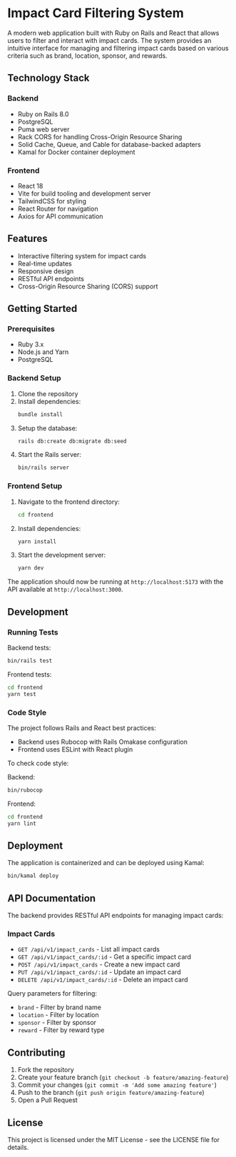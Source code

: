 # Impact Card Filtering System

A modern web application built with Ruby on Rails and React that allows users to filter and interact with impact cards. The system provides an intuitive interface for managing and filtering impact cards based on various criteria such as brand, location, sponsor, and rewards.

## Technology Stack

### Backend
- Ruby on Rails 8.0
- PostgreSQL
- Puma web server
- Rack CORS for handling Cross-Origin Resource Sharing
- Solid Cache, Queue, and Cable for database-backed adapters
- Kamal for Docker container deployment

### Frontend
- React 18
- Vite for build tooling and development server
- TailwindCSS for styling
- React Router for navigation
- Axios for API communication

## Features

- Interactive filtering system for impact cards
- Real-time updates
- Responsive design
- RESTful API endpoints
- Cross-Origin Resource Sharing (CORS) support

## Getting Started

### Prerequisites

- Ruby 3.x
- Node.js and Yarn
- PostgreSQL

### Backend Setup

1. Clone the repository
2. Install dependencies:
   ```bash
   bundle install
   ```
3. Setup the database:
   ```bash
   rails db:create db:migrate db:seed
   ```
4. Start the Rails server:
   ```bash
   bin/rails server
   ```

### Frontend Setup

1. Navigate to the frontend directory:
   ```bash
   cd frontend
   ```
2. Install dependencies:
   ```bash
   yarn install
   ```
3. Start the development server:
   ```bash
   yarn dev
   ```

The application should now be running at `http://localhost:5173` with the API available at `http://localhost:3000`.

## Development

### Running Tests

Backend tests:
```bash
bin/rails test
```

Frontend tests:
```bash
cd frontend
yarn test
```

### Code Style

The project follows Rails and React best practices:

- Backend uses Rubocop with Rails Omakase configuration
- Frontend uses ESLint with React plugin

To check code style:

Backend:
```bash
bin/rubocop
```

Frontend:
```bash
cd frontend
yarn lint
```

## Deployment

The application is containerized and can be deployed using Kamal:

```bash
bin/kamal deploy
```

## API Documentation

The backend provides RESTful API endpoints for managing impact cards:

### Impact Cards

- `GET /api/v1/impact_cards` - List all impact cards
- `GET /api/v1/impact_cards/:id` - Get a specific impact card
- `POST /api/v1/impact_cards` - Create a new impact card
- `PUT /api/v1/impact_cards/:id` - Update an impact card
- `DELETE /api/v1/impact_cards/:id` - Delete an impact card

Query parameters for filtering:
- `brand` - Filter by brand name
- `location` - Filter by location
- `sponsor` - Filter by sponsor
- `reward` - Filter by reward type

## Contributing

1. Fork the repository
2. Create your feature branch (`git checkout -b feature/amazing-feature`)
3. Commit your changes (`git commit -m 'Add some amazing feature'`)
4. Push to the branch (`git push origin feature/amazing-feature`)
5. Open a Pull Request

## License

This project is licensed under the MIT License - see the LICENSE file for details.
